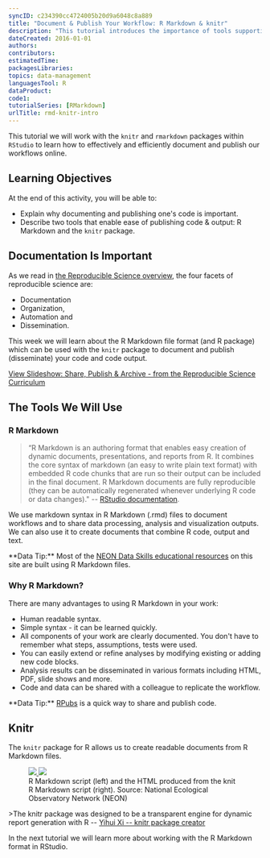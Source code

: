 ```yaml
---
syncID: c234390cc4724005b20d9a6048c8a889
title: "Document & Publish Your Workflow: R Markdown & knitr"
description: "This tutorial introduces the importance of tools supporting documenting & publishing a workflow."
dateCreated: 2016-01-01
authors:
contributors:
estimatedTime:
packagesLibraries:
topics: data-management
languagesTool: R
dataProduct:
code1:
tutorialSeries: [RMarkdown]
urlTitle: rmd-knitr-intro
---
```


This tutorial we will work with the `knitr` and `rmarkdown` packages within
`RStudio` to learn how to effectively and efficiently document and publish our
workflows online.

<div id="ds-objectives" markdown="1">

## Learning Objectives
At the end of this activity, you will be able to:

* Explain why documenting and publishing one's code is important.
* Describe two tools that enable ease of publishing code & output: R Markdown and 
the `knitr` package. 

</div>

## Documentation Is Important

As we read in
<a href="{{ site.baseurl }}/rep-sci-intro" target="_blank"> the Reproducible Science overview</a>,
the four facets of reproducible science are:

* Documentation
* Organization,
* Automation and
* Dissemination.

This week we will learn about the R Markdown file format (and R package) which
can be used with the `knitr` package to document and publish (disseminate) your
code and code output.

<a class="link--button link--arrow" href="http://neon-workwithdata.github.io/slide-shows/share-publish-archive-slideshow.html" target= "_blank"> View Slideshow: Share, Publish & Archive - from the Reproducible Science Curriculum</a>

## The Tools We Will Use

### R Markdown  

> “R Markdown is an authoring format that enables easy creation of dynamic
documents, presentations, and reports from R. It combines the core syntax of
markdown (an easy to write plain text format) with embedded R code chunks that
are run so their output can be included in the final document. R Markdown
documents are fully reproducible (they can be automatically regenerated whenever
underlying R code or data changes)."
-- <a href="http://rmarkdown.rstudio.com/" target="_blank">RStudio documentation</a>.

We use markdown syntax in R Markdown (.rmd) files to document workflows and
to share data processing, analysis and visualization outputs. We can also use it
to create documents that combine R code, output and text.

<div id="ds-dataTip" markdown="1">
<i class="fa fa-star"></i> **Data Tip:** Most of the
<a href="https://github.com/NEONScience/NEON-Data-Skills/" target="_blank">NEON Data Skills educational resources</a> on this site are built using R Markdown files.
</div>



### Why R Markdown?
There are many advantages to using R Markdown in your work:

* Human readable syntax.
* Simple syntax - it can be learned quickly.
* All components of your work are clearly documented. You don't have to remember
what steps, assumptions, tests were used.
* You can easily extend or refine analyses by modifying existing or adding new
code blocks.
* Analysis results can be disseminated in various formats including HTML, PDF,
slide shows and more.
* Code and data can be shared with a colleague to replicate the workflow.

<div id="ds-dataTip" markdown="1">
<i class="fa fa-star"></i> **Data Tip:**
<a href="https://rpubs.com/" target= "_blank ">RPubs</a>
is a quick way to share and publish code.
</div>

## Knitr

The `knitr` package for R allows us to create readable documents from R Markdown
files.

<figure class="half">
	<a href="{{ site.baseurl }}/images/pre-institute-content/pre-institute3-rmd/rmd-file.png">
	<img src="{{ site.baseurl }}/images/pre-institute-content/pre-institute3-rmd/rmd-file.png">
	</a>
	<a href="{{ site.baseurl }}/images/pre-institute-content/pre-institute3-rmd/knitr-output.png">
	<img src="{{ site.baseurl }}/images/pre-institute-content/pre-institute3-rmd/knitr-output.png">
	</a>
	<figcaption>R Markdown script (left) and the HTML produced from the knit R 
	Markdown script (right). Source: National Ecological Observatory Network (NEON)
	</figcaption>
</figure>  
>The knitr package was designed to be a transparent engine for dynamic report
generation with R --
<a href="http://yihui.name/knitr/" target="_blank"> Yihui Xi -- knitr package creator</a>


In the next tutorial we will learn more about working with the R Markdown format in RStudio.

